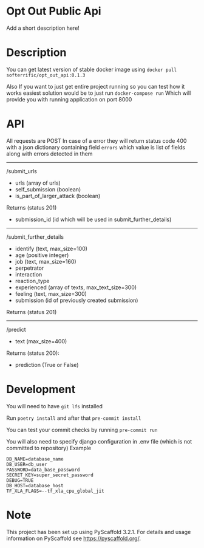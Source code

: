 Opt Out Public Api
==========


Add a short description here!


Description
===========

You can get latest version of stable docker image using
`docker pull softerrific/opt_out_api:0.1.3`

Also If you want to just get entire project running so you can test how it works
easiest solution would be to just run
`docker-compose run`
Which will provide you with running application on port 8000

API
===
All requests are POST
In case of a error they will return status code 400 
with a json dictionary containing field `errors` which value is list of fields along with errors detected in them

***

/submit_urls
 - urls (array of urls)
 - self_submission (boolean)
 - is_part_of_larger_attack (boolean)

Returns (status 201)
 - submission_id  (id which will be used in submit_further_details)

***

/submit_further_details
 - identify (text, max_size=100)
 - age (positive integer)
 - job (text, max_size=160)
 - perpetrator
 - interaction
 - reaction_type
 - experienced (array of texts, max_text_size=300)
 - feeling (text, max_size=300)
 - submission (id of previously created submission)
 
 Returns (status 201)
 *** 
 
/predict 
 - text (max_size=400)  
 
Returns (status 200): 
 - prediction (True or False)

Development
===========
You will need to have `git lfs` installed

Run `poetry install`
and after that `pre-commit install`

You can test your commit checks by running
`pre-commit run`

You will also need to specify django configuration in .env file (which is not committed to repository)
Example
```
DB_NAME=database_name
DB_USER=db_user
PASSWORD=data_base_password
SECRET_KEY=super_secret_password
DEBUG=TRUE
DB_HOST=database_host
TF_XLA_FLAGS=--tf_xla_cpu_global_jit
```

Note
====

This project has been set up using PyScaffold 3.2.1. For details and usage
information on PyScaffold see https://pyscaffold.org/.
